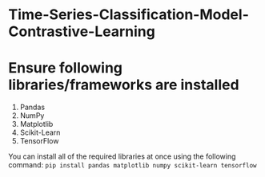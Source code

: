 # Time-Series-Classification-Model-Contrastive-Learning
# Ensure following libraries/frameworks are installed
1. Pandas
2. NumPy
3. Matplotlib
4. Scikit-Learn
5. TensorFlow
   
You can install all of the required libraries at once using the following command: 
`pip install pandas matplotlib numpy scikit-learn tensorflow` 
